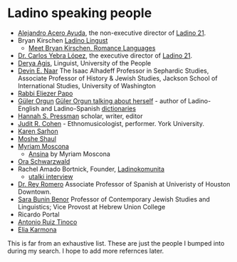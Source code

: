 # Ladino speaking people

* [Alejandro Acero Ayuda](https://cas.uoregon.edu/directory/profiles/all/aaceroay), the non-executive director of  [Ladino 21](https://www.ladino21.org/).
* Bryan Kirschen [Ladino Lingust](https://ladinolinguist.com/)
    * [Meet Bryan Kirschen, Romance Languages](https://www.binghamton.edu/news/story/693/meet-bryan-kirschen-romance-languages)
* [Dr. Carlos Yebra López](https://nyu.academia.edu/CarlosYebraLopez), the executive director of [Ladino 21](https://www.ladino21.org/).
* [Derya Agis](https://deryaagis.weebly.com/), Linguist, University of the People
* [Devin E. Naar](http://devinenaar.com/) The Isaac Alhadeff Professor in Sephardic Studies, Associate Professor of History & Jewish Studies, Jackson School of International Studies, University of Washington
* [Rabbi Eliezer Papo](https://bgu.academia.edu/EliezerPapo)
* [Güler Orgun](https://www.centropa.org/biography/guler-orgun) [Güler Orgun talking about herself](https://www.youtube.com/watch?v=6PUw3GMgNgs) - author of Ladino-English and Ladino-Spanish [dictionaries](ladino-dictionaries)
* [Hannah S. Pressman](https://hannahpressman.com/) scholar, writer, editor
* [Judit R. Cohen](https://www.judithcohen.ca/) - Ethnomusicologist, performer. York University.
* [Karen Sarhon](https://jwa.org/encyclopedia/article/sarhon-karen)
* [Moshe Shaul](https://en.wikipedia.org/wiki/Moshe_Shaul)
* [Myriam Moscona](https://en.wikipedia.org/wiki/Myriam_Moscona)
    * [Ansina](https://smile.amazon.com/Ansina-Myriam-Moscona/dp/8416193843/) by Myriam Moscona
* [Ora Schwarzwald](https://biu.academia.edu/oschwarzwald)
* Rachel Amado Bortnick, Founder, [Ladinokomunita](https://ladinokomunita.groups.io/)
    * [utalki interview](https://utalk.com/news/meet-our-speakers-rachel-bortnick-ladino/)
* [Dr. Rey Romero](https://www.uhd.edu/academics/humanities/undergraduate-programs/spanish/Pages/bios-romero.aspx) Associate Professor of Spanish at Univeristy of Houston Downtown.
* [Sara Bunin Benor](http://huc.edu/directory/sarah-bunin-benor) Professor of Contemporary Jewish Studies and Linguistics; Vice Provost at Hebrew Union College
* Ricardo Portal
* [Antonio Ruiz Tinoco](https://hispanismo.cervantes.es/hispanistas/222785/ruiz-tinoco-antonio)
* [Elia Karmona](https://en.wikipedia.org/wiki/Elia_Carmona)

This is far from an exhaustive list. These are just the people I bumped into during my search. I hope to add more refernces later.

